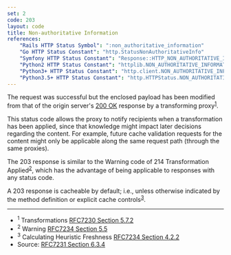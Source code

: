 ```yaml
---
set: 2
code: 203
layout: code
title: Non-authoritative Information
references:
    "Rails HTTP Status Symbol": ":non_authoritative_information"
    "Go HTTP Status Constant": "http.StatusNonAuthoritativeInfo"
    "Symfony HTTP Status Constant": "Response::HTTP_NON_AUTHORITATIVE_INFORMATION"
    "Python2 HTTP Status Constant": "httplib.NON_AUTHORITATIVE_INFORMATION"
    "Python3+ HTTP Status Constant": "http.client.NON_AUTHORITATIVE_INFORMATION"
    "Python3.5+ HTTP Status Constant": "http.HTTPStatus.NON_AUTHORITATIVE_INFORMATION"
---
```


The request was successful but the enclosed payload has been modified
from that of the origin server's [200 OK]({{site.baseurl}}/200) response by a
transforming proxy<sup>[1](#ref-1)</sup>.

This status code allows the proxy to notify recipients when a
transformation has been applied, since that knowledge might impact later
decisions regarding the content. For example, future cache validation
requests for the content might only be applicable along the same request
path (through the same proxies).

The 203 response is similar to the Warning code of 214 Transformation
Applied<sup>[2](#ref-2)</sup>, which has the advantage of being
applicable to responses with any status code.

A 203 response is cacheable by default; i.e., unless otherwise indicated
by the method definition or explicit cache
controls<sup>[3](#ref-3)</sup>.

---

* <span id="ref-1"><sup>1</sup> Transformations
[RFC7230 Section 5.7.2][2]</span>
* <span id="ref-2"><sup>2</sup> Warning [RFC7234 Section 5.5][3]</span>
* <span id="ref-3"><sup>3</sup> Calculating Heuristic Freshness
[RFC7234 Section 4.2.2][4]</span>
* Source: [RFC7231 Section 6.3.4][1]

[1]: <{{site.rfcUrl}}/rfc7231#section-6.3.4>
[2]: <{{site.rfcUrl}}/rfc7230#section-5.7.2>
[3]: <{{site.rfcUrl}}/rfc7234#section-5.5>
[4]: <{{site.rfcUrl}}/rfc7234#section-4.2.2>
